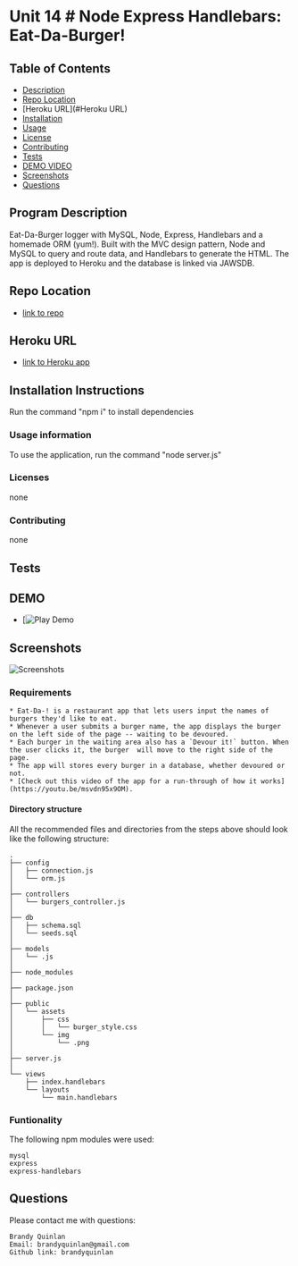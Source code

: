 # Unit 14 # Node Express Handlebars: Eat-Da-Burger!

## Table of Contents

- [Description](#program-description)
- [Repo Location](#repo-location)
- [Heroku URL](#Heroku URL)
- [Installation](#installation-instructions)
- [Usage](#usage-information) 
- [License](#licenses) 
- [Contributing](#contributing)
- [Tests](#tests)
- [DEMO VIDEO](#DEMO-click-link-to-view)
- [Screenshots](#screenshots)
- [Questions](#questions)

## Program Description
Eat-Da-Burger logger with MySQL, Node, Express, Handlebars and a homemade ORM (yum!). Built with the MVC design pattern, Node and MySQL to query and route data, and Handlebars to generate the HTML. The app is deployed to Heroku and the database is linked via JAWSDB.

## Repo Location
* [link to repo](https://github.com/Burger/)

## Heroku URL
* [link to Heroku app](https://quinlan-burger.herokuapp.com/)

## Installation Instructions
  Run the command "npm i" to install dependencies

### Usage information
  To use the application, run the command "node server.js"

### Licenses
  none

### Contributing
  none

## Tests
 
## DEMO
* [![Play Demo](https://)

## Screenshots
![Screenshots](Assets/burger_screenshots.png)

### Requirements
```
* Eat-Da-! is a restaurant app that lets users input the names of burgers they'd like to eat.
* Whenever a user submits a burger name, the app displays the burger on the left side of the page -- waiting to be devoured.
* Each burger in the waiting area also has a `Devour it!` button. When the user clicks it, the burger  will move to the right side of the page.
* The app will stores every burger in a database, whether devoured or not.
* [Check out this video of the app for a run-through of how it works](https://youtu.be/msvdn95x9OM).
```
#### Directory structure

All the recommended files and directories from the steps above should look like the following structure:
```
.
├── config
│   ├── connection.js
│   └── orm.js
│ 
├── controllers
│   └── burgers_controller.js
│
├── db
│   ├── schema.sql
│   └── seeds.sql
│
├── models
│   └── .js
│ 
├── node_modules
│ 
├── package.json
│
├── public
│   └── assets
│       ├── css
│       │   └── burger_style.css
│       └── img
│           └── .png
│  
├── server.js
│
└── views
    ├── index.handlebars
    └── layouts
        └── main.handlebars
```
### Funtionality

The following npm modules were used:
```
mysql
express
express-handlebars
```

## Questions
Please contact me with questions:
```
Brandy Quinlan
Email: brandyquinlan@gmail.com
Github link: brandyquinlan
```
